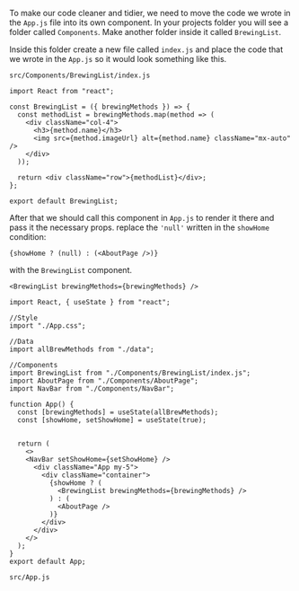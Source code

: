 To make our code cleaner and tidier, we need to move the code we wrote in the `App.js` file into its own component.
In your projects folder you will see a folder called `Components`.
Make another folder inside it called `BrewingList`.

Inside this folder create a new file called `index.js` and place the code that we wrote in the `App.js` so it would look something like this.

`src/Components/BrewingList/index.js`

```
import React from "react";

const BrewingList = ({ brewingMethods }) => {
  const methodList = brewingMethods.map(method => (
    <div className="col-4">
      <h3>{method.name}</h3>
      <img src={method.imageUrl} alt={method.name} className="mx-auto" />
    </div>
  ));

  return <div className="row">{methodList}</div>;
};

export default BrewingList;
```

After that we should call this component in `App.js` to render it there and pass it the necessary props.
replace the `'null'` written in the `showHome` condition:

`{showHome ? (null) : (<AboutPage />)}`

with the `BrewingList` component.

`<BrewingList brewingMethods={brewingMethods} />`



```
import React, { useState } from "react";

//Style
import "./App.css";

//Data
import allBrewMethods from "./data";

//Components
import BrewingList from "./Components/BrewingList/index.js";
import AboutPage from "./Components/AboutPage";
import NavBar from "./Components/NavBar";

function App() {
  const [brewingMethods] = useState(allBrewMethods);
  const [showHome, setShowHome] = useState(true);


  return (
    <>
    <NavBar setShowHome={setShowHome} />
      <div className="App my-5">
        <div className="container">
          {showHome ? (
            <BrewingList brewingMethods={brewingMethods} />
          ) : (
            <AboutPage />
          )}
        </div>
      </div>
    </>
  );
}
export default App;
```
`src/App.js`
